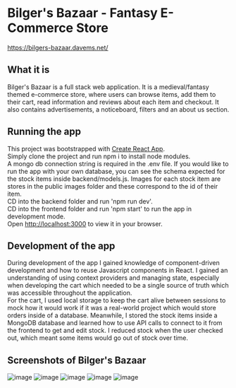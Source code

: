 # Bilger's Bazaar - Fantasy E-Commerce Store

https://bilgers-bazaar.davems.net/

## What it is
Bilger's Bazaar is a full stack web application. It is a medieval/fantasy themed e-commerce store, where users can browse items, add them to their cart, read information and reviews about each item and checkout. It also contains advertisements, a noticeboard, filters and an about us section. 

## Running the app
This project was bootstrapped with [Create React App](https://github.com/facebook/create-react-app).  
Simply clone the project and run npm i to install node modules.   
A mongo db connection string is required in the .env file. If you would like to run the app with your own database, you can see the schema expected for the stock items inside backend/models.js. Images for each stock item are stores in the public images folder and these correspond to the id of their item.  
CD into the backend folder and run 'npm run dev'.  
CD into the frontend folder and run 'npm start' to run the app in development mode.   
Open [http://localhost:3000](http://localhost:3000) to view it in your browser.  

## Development of the app
During development of the app I gained knowledge of component-driven development and how to reuse Javascript components in React. 
I gained an understanding of using context providers and managing state, especially when developing the cart which needed to be a single source of truth which was accessible throughout the application.  
For the cart, I used local storage to keep the cart alive between sessions to mock how it would work if it was a real-world project which would store orders inside of a database. Meanwhile, I stored the stock items inside a MongoDB database and learned how to use API calls to connect to it from the frontend to get and edit stock. I reduced stock when the user checked out, which meant some items would go out of stock over time.  


## Screenshots of Bilger's Bazaar

![image](https://github.com/user-attachments/assets/196a99b8-fa5a-4972-91ad-f15e57ae771a)
![image](https://github.com/user-attachments/assets/92129aed-31d7-4875-ac1b-17ddf47513ad)
![image](https://github.com/user-attachments/assets/340caa78-9c17-4f10-9c99-54b04d7b2bd3)
![image](https://github.com/user-attachments/assets/ff634f3f-5267-4ab6-8a20-c15a0f6594e2)
![image](https://github.com/user-attachments/assets/d6f6b5ca-1903-43dc-8adb-df276c9c0a30)
